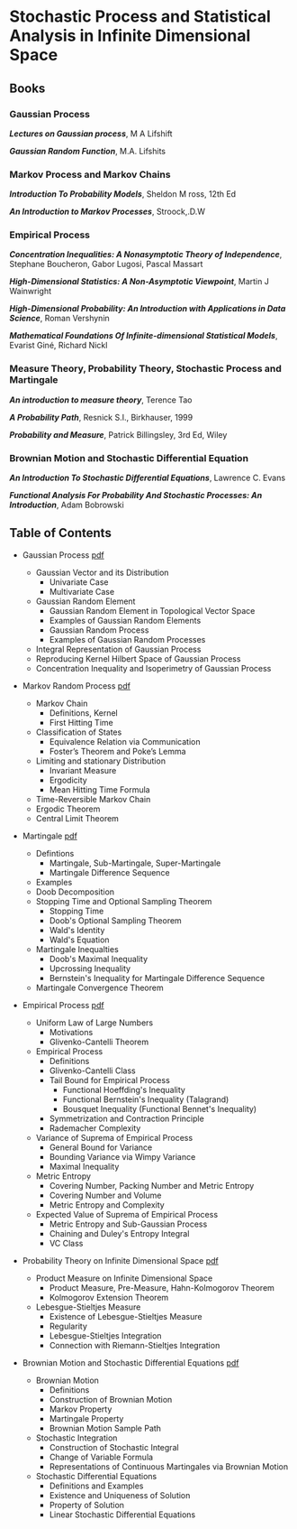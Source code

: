 # Stochastic Process and Statistical Analysis in Infinite Dimensional Space

## Books

### Gaussian Process
***Lectures on Gaussian process***, M A Lifshift

***Gaussian Random Function***, M.A. Lifshits

### Markov Process and Markov Chains

***Introduction To Probability Models***, Sheldon M ross, 12th Ed

***An Introduction to Markov Processes***, Stroock,.D.W

### Empirical Process

***Concentration Inequalities: A Nonasymptotic Theory of Independence***, Stephane Boucheron, Gabor Lugosi, Pascal Massart

***High-Dimensional Statistics: A Non-Asymptotic Viewpoint***, Martin J Wainwright

***High-Dimensional Probability: An Introduction with Applications in Data Science***, Roman Vershynin

***Mathematical Foundations Of Infinite-dimensional Statistical Models***, Evarist Giné, Richard Nickl

### Measure Theory, Probability Theory, Stochastic Process and Martingale

***An introduction to measure theory***, Terence Tao

***A Probability Path***, Resnick S.I., Birkhauser, 1999

***Probability and Measure***, Patrick Billingsley, 3rd Ed, Wiley

### Brownian Motion and Stochastic Differential Equation

***An Introduction To Stochastic Differential Equations***, Lawrence C. Evans

***Functional Analysis For Probability And Stochastic Processes: An Introduction***, Adam Bobrowski


## Table of Contents

- Gaussian Process [pdf](./RP_lecture1_Gaussian_random_process.pdf)
  - Gaussian Vector and its Distribution
    - Univariate Case
    - Multivariate Case
  - Gaussian Random Element
    - Gaussian Random Element in Topological Vector Space
    - Examples of Gaussian Random Elements
    - Gaussian Random Process
    - Examples of Gaussian Random Processes 
  - Integral Representation of Gaussian Process
  - Reproducing Kernel Hilbert Space of Gaussian Process
  - Concentration Inequality and Isoperimetry of Gaussian Process

- Markov Random Process [pdf](./RP_lecture2_markov_chains.pdf)
  - Markov Chain 
    - Definitions, Kernel
    - First Hitting Time 
  - Classification of States
    - Equivalence Relation via Communication
    - Foster’s Theorem and Poke’s Lemma 
  - Limiting and stationary Distribution
    - Invariant Measure
    - Ergodicity
    - Mean Hitting Time Formula 
  - Time-Reversible Markov Chain
  - Ergodic Theorem 
  - Central Limit Theorem

- Martingale [pdf](./RP_lecture3_martingale.pdf)
  - Defintions
    - Martingale, Sub-Martingale, Super-Martingale
    - Martingale Difference Sequence
  - Examples
  - Doob Decomposition
  - Stopping Time and Optional Sampling Theorem
    - Stopping Time
    - Doob's Optional Sampling Theorem
    - Wald's Identity
    - Wald's Equation
  - Martingale Inequalties
    - Doob's Maximal Inequality
    - Upcrossing Inequality 
    - Bernstein's Inequality for Martingale Difference Sequence 
  - Martingale Convergence Theorem 

- Empirical Process [pdf](./RP_lecture4_empirical_process.pdf)
  - Uniform Law of Large Numbers
    - Motivations 
    - Glivenko-Cantelli Theorem
  - Empirical Process
    - Definitions
    - Glivenko-Cantelli Class
    - Tail Bound for Empirical Process
      - Functional Hoeffding's Inequality
      - Functional Bernstein's Inequality (Talagrand)
      - Bousquet Inequality (Functional Bennet's Inequality) 
    - Symmetrization and Contraction Principle
    - Rademacher Complexity
  - Variance of Suprema of Empirical Process
    - General Bound for Variance
    - Bounding Variance via Wimpy Variance
    - Maximal Inequality
  - Metric Entropy
    - Covering Number, Packing Number and Metric Entropy
    - Covering Number and Volume
    - Metric Entropy and Complexity
  - Expected Value of Suprema of Empirical Process
    - Metric Entropy and Sub-Gaussian Process
    - Chaining and Duley's Entropy Integral
    - VC Class

- Probability Theory on Infinite Dimensional Space [pdf](./RP_lecture5_prob_infinite_prod_sp.pdf)
  - Product Measure on Infinite Dimensional Space
    - Product Measure, Pre-Measure, Hahn-Kolmogorov Theorem 
    - Kolmogorov Extension Theorem
  - Lebesgue-Stieltjes Measure
    - Existence of Lebesgue-Stieltjes Measure
    - Regularity
    - Lebesgue-Stieltjes Integration
    - Connection with Riemann-Stieltjes Integration

- Brownian Motion and Stochastic Differential Equations [pdf](./RP_lecture6_brownian_motion.pdf)
  - Brownian Motion
    - Definitions
    - Construction of Brownian Motion
    - Markov Property
    - Martingale Property
    - Brownian Motion Sample Path 
  - Stochastic Integration
    - Construction of Stochastic Integral
    - Change of Variable Formula
    - Representations of Continuous Martingales via Brownian Motion
  - Stochastic Differential Equations 
    - Definitions and Examples 
    - Existence and Uniqueness of Solution 
    - Property of Solution
    - Linear Stochastic Differential Equations
